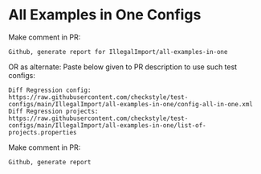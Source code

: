 # All Examples in One Configs
Make comment in PR:
```
Github, generate report for IllegalImport/all-examples-in-one
```
OR as alternate:
Paste below given to PR description to use such test configs:
```
Diff Regression config: https://raw.githubusercontent.com/checkstyle/test-configs/main/IllegalImport/all-examples-in-one/config-all-in-one.xml
Diff Regression projects: https://raw.githubusercontent.com/checkstyle/test-configs/main/IllegalImport/all-examples-in-one/list-of-projects.properties
```
Make comment in PR:
```
Github, generate report
```
